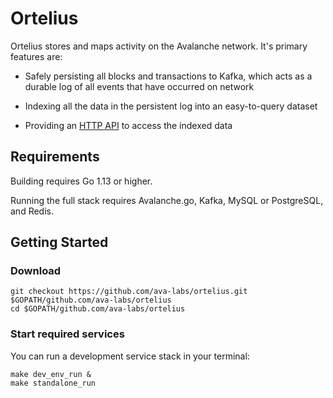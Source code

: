 # Ortelius

Ortelius stores and maps activity on the Avalanche network. It's primary features are:

- Safely persisting all blocks and transactions to Kafka, which acts as a durable log of all events that have occurred on network

- Indexing all the data in the persistent log into an easy-to-query dataset

- Providing an [HTTP API](docs/api.md) to access the indexed data

## Requirements

Building requires Go 1.13 or higher.

Running the full stack requires Avalanche.go, Kafka, MySQL or PostgreSQL, and Redis.

## Getting Started

### Download

```shell script
git checkout https://github.com/ava-labs/ortelius.git $GOPATH/github.com/ava-labs/ortelius
cd $GOPATH/github.com/ava-labs/ortelius
```

### Start required services

You can run a development service stack in your terminal:

```shell script
make dev_env_run &
make standalone_run
```

